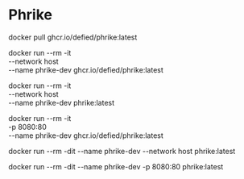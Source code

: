 # Phrike

docker pull ghcr.io/defied/phrike:latest

docker run --rm -it \
--network host \
--name phrike-dev ghcr.io/defied/phrike:latest


docker run --rm -it \
--network host \
--name phrike-dev phrike:latest


docker run --rm -it \
-p 8080:80 \
--name phrike-dev ghcr.io/defied/phrike:latest


docker run --rm -dit --name phrike-dev --network host phrike:latest

docker run --rm -dit --name phrike-dev -p 8080:80 phrike:latest
